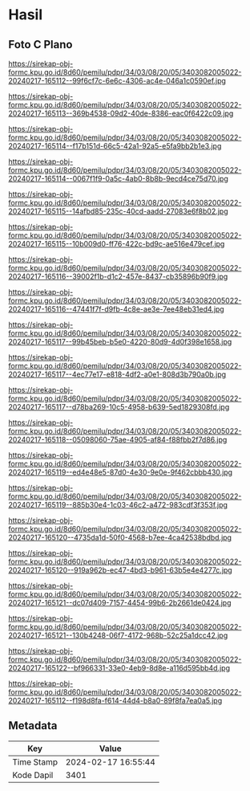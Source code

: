 # Hasil

## Foto C Plano

https://sirekap-obj-formc.kpu.go.id/8d60/pemilu/pdpr/34/03/08/20/05/3403082005022-20240217-165112--99f6cf7c-6e6c-4306-ac4e-046a1c0590ef.jpg

https://sirekap-obj-formc.kpu.go.id/8d60/pemilu/pdpr/34/03/08/20/05/3403082005022-20240217-165113--369b4538-09d2-40de-8386-eac0f6422c09.jpg

https://sirekap-obj-formc.kpu.go.id/8d60/pemilu/pdpr/34/03/08/20/05/3403082005022-20240217-165114--f17b151d-66c5-42a1-92a5-e5fa9bb2b1e3.jpg

https://sirekap-obj-formc.kpu.go.id/8d60/pemilu/pdpr/34/03/08/20/05/3403082005022-20240217-165114--0067f1f9-0a5c-4ab0-8b8b-9ecd4ce75d70.jpg

https://sirekap-obj-formc.kpu.go.id/8d60/pemilu/pdpr/34/03/08/20/05/3403082005022-20240217-165115--14afbd85-235c-40cd-aadd-27083e6f8b02.jpg

https://sirekap-obj-formc.kpu.go.id/8d60/pemilu/pdpr/34/03/08/20/05/3403082005022-20240217-165115--10b009d0-ff76-422c-bd9c-ae516e479cef.jpg

https://sirekap-obj-formc.kpu.go.id/8d60/pemilu/pdpr/34/03/08/20/05/3403082005022-20240217-165116--39002f1b-d1c2-457e-8437-cb35896b90f9.jpg

https://sirekap-obj-formc.kpu.go.id/8d60/pemilu/pdpr/34/03/08/20/05/3403082005022-20240217-165116--47441f7f-d9fb-4c8e-ae3e-7ee48eb31ed4.jpg

https://sirekap-obj-formc.kpu.go.id/8d60/pemilu/pdpr/34/03/08/20/05/3403082005022-20240217-165117--99b45beb-b5e0-4220-80d9-4d0f398e1658.jpg

https://sirekap-obj-formc.kpu.go.id/8d60/pemilu/pdpr/34/03/08/20/05/3403082005022-20240217-165117--4ec77e17-e818-4df2-a0e1-808d3b790a0b.jpg

https://sirekap-obj-formc.kpu.go.id/8d60/pemilu/pdpr/34/03/08/20/05/3403082005022-20240217-165117--d78ba269-10c5-4958-b639-5ed1829308fd.jpg

https://sirekap-obj-formc.kpu.go.id/8d60/pemilu/pdpr/34/03/08/20/05/3403082005022-20240217-165118--05098060-75ae-4905-af84-f88fbb2f7d86.jpg

https://sirekap-obj-formc.kpu.go.id/8d60/pemilu/pdpr/34/03/08/20/05/3403082005022-20240217-165119--ed4e48e5-87d0-4e30-9e0e-9f462cbbb430.jpg

https://sirekap-obj-formc.kpu.go.id/8d60/pemilu/pdpr/34/03/08/20/05/3403082005022-20240217-165119--885b30e4-1c03-46c2-a472-983cdf3f353f.jpg

https://sirekap-obj-formc.kpu.go.id/8d60/pemilu/pdpr/34/03/08/20/05/3403082005022-20240217-165120--4735da1d-50f0-4568-b7ee-4ca42538bdbd.jpg

https://sirekap-obj-formc.kpu.go.id/8d60/pemilu/pdpr/34/03/08/20/05/3403082005022-20240217-165120--919a962b-ec47-4bd3-b961-63b5e4e4277c.jpg

https://sirekap-obj-formc.kpu.go.id/8d60/pemilu/pdpr/34/03/08/20/05/3403082005022-20240217-165121--dc07d409-7157-4454-99b6-2b2661de0424.jpg

https://sirekap-obj-formc.kpu.go.id/8d60/pemilu/pdpr/34/03/08/20/05/3403082005022-20240217-165121--130b4248-06f7-4172-968b-52c25a1dcc42.jpg

https://sirekap-obj-formc.kpu.go.id/8d60/pemilu/pdpr/34/03/08/20/05/3403082005022-20240217-165122--bf966331-33e0-4eb9-8d8e-a116d595bb4d.jpg

https://sirekap-obj-formc.kpu.go.id/8d60/pemilu/pdpr/34/03/08/20/05/3403082005022-20240217-165112--f198d8fa-f614-44d4-b8a0-89f8fa7ea0a5.jpg


## Metadata

| Key        | Value               |
| ---------- | ------------------- |
| Time Stamp | 2024-02-17 16:55:44 |
| Kode Dapil | 3401                |



